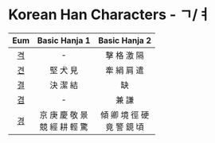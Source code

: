 
# Korean Han Characters - ㄱ/ㅕ

|      Eum      |     Basic Hanja 1      |    Basic Hanja 2     |
| :-----------: | :--------------------: | :------------------: |
| [격](<./격.md>) |           -            |       擊 格 激 隔        |
| [견](<./견.md>) |         堅 犬 見          |       牽 絹 肩 遣        |
| [결](<./결.md>) |         決 潔 結          |          缺           |
| [겸](<./겸.md>) |           -            |         兼 謙          |
| [경](<./경.md>) | 京 庚 慶 敬 景<br>競 經 耕 輕 驚 | 傾 卿 境 徑 硬<br>竟 警 鏡 頃 |
 